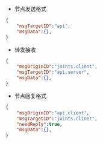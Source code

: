 - 节点发送格式
```json
{
    "msgTargetID":"api",
    "msgData":{},
}
```
- 转发接收
```json
{
    "msgOriginID":"joints.client",
    "msgTargetID":"api.server",
    "msgData":{},
}
```
- 节点回复格式
```json
{
    "msgOriginID":"api.client",
    "msgTargetID":"joints.clinet",
    "needReply":true,
    "msgData":{},
}
```